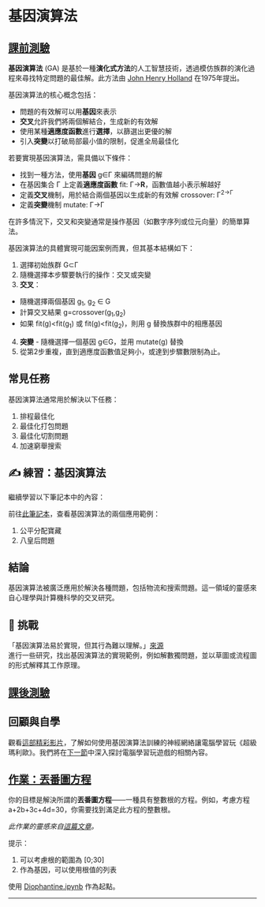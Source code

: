 <!--
CO_OP_TRANSLATOR_METADATA:
{
  "original_hash": "6bbd632dfe6c62e5f66bb51fd78c174a",
  "translation_date": "2025-09-23T08:04:56+00:00",
  "source_file": "lessons/6-Other/21-GeneticAlgorithms/README.md",
  "language_code": "mo"
}
-->
# 基因演算法

## [課前測驗](https://ff-quizzes.netlify.app/en/ai/quiz/41)

**基因演算法** (GA) 是基於一種**演化式方法**的人工智慧技術，透過模仿族群的演化過程來尋找特定問題的最佳解。此方法由 [John Henry Holland](https://wikipedia.org/wiki/John_Henry_Holland) 在1975年提出。

基因演算法的核心概念包括：

* 問題的有效解可以用**基因**來表示
* **交叉**允許我們將兩個解結合，生成新的有效解
* 使用某種**適應度函數**進行**選擇**，以篩選出更優的解
* 引入**突變**以打破局部最小值的限制，促進全局最佳化

若要實現基因演算法，需具備以下條件：

* 找到一種方法，使用**基因** g&in;&Gamma; 來編碼問題的解
* 在基因集合 &Gamma; 上定義**適應度函數** fit: &Gamma;&rightarrow;**R**，函數值越小表示解越好
* 定義**交叉**機制，用於結合兩個基因以生成新的有效解 crossover: &Gamma;<sup>2</sub>&rightarrow;&Gamma;
* 定義**突變**機制 mutate: &Gamma;&rightarrow;&Gamma;

在許多情況下，交叉和突變通常是操作基因（如數字序列或位元向量）的簡單算法。

基因演算法的具體實現可能因案例而異，但其基本結構如下：

1. 選擇初始族群 G&subset;&Gamma;
2. 隨機選擇本步驟要執行的操作：交叉或突變
3. **交叉**：
  * 隨機選擇兩個基因 g<sub>1</sub>, g<sub>2</sub> &in; G
  * 計算交叉結果 g=crossover(g<sub>1</sub>,g<sub>2</sub>)
  * 如果 fit(g)<fit(g<sub>1</sub>) 或 fit(g)<fit(g<sub>2</sub>)，則用 g 替換族群中的相應基因
4. **突變** - 隨機選擇一個基因 g&in;G，並用 mutate(g) 替換
5. 從第2步重複，直到適應度函數值足夠小，或達到步驟數限制為止。

## 常見任務

基因演算法通常用於解決以下任務：

1. 排程最佳化
1. 最佳化打包問題
1. 最佳化切割問題
1. 加速窮舉搜索

## ✍️ 練習：基因演算法

繼續學習以下筆記本中的內容：

前往[此筆記本](Genetic.ipynb)，查看基因演算法的兩個應用範例：

1. 公平分配寶藏
1. 八皇后問題

## 結論

基因演算法被廣泛應用於解決各種問題，包括物流和搜索問題。這一領域的靈感來自心理學與計算機科學的交叉研究。

## 🚀 挑戰

「基因演算法易於實現，但其行為難以理解。」[來源](https://wikipedia.org/wiki/Genetic_algorithm)  
進行一些研究，找出基因演算法的實現範例，例如解數獨問題，並以草圖或流程圖的形式解釋其工作原理。

## [課後測驗](https://ff-quizzes.netlify.app/en/ai/quiz/42)

## 回顧與自學

觀看[這部精彩影片](https://www.youtube.com/watch?v=qv6UVOQ0F44)，了解如何使用基因演算法訓練的神經網絡讓電腦學習玩《超級瑪利歐》。我們將在[下一節](../22-DeepRL/README.md)中深入探討電腦學習玩遊戲的相關內容。

## [作業：丟番圖方程](Diophantine.ipynb)

你的目標是解決所謂的**丟番圖方程**——一種具有整數根的方程。例如，考慮方程 a+2b+3c+4d=30，你需要找到滿足此方程的整數根。

*此作業的靈感來自[這篇文章](https://habr.com/post/128704/)。*

提示：

1. 可以考慮根的範圍為 [0;30]
1. 作為基因，可以使用根值的列表

使用 [Diophantine.ipynb](Diophantine.ipynb) 作為起點。

---

